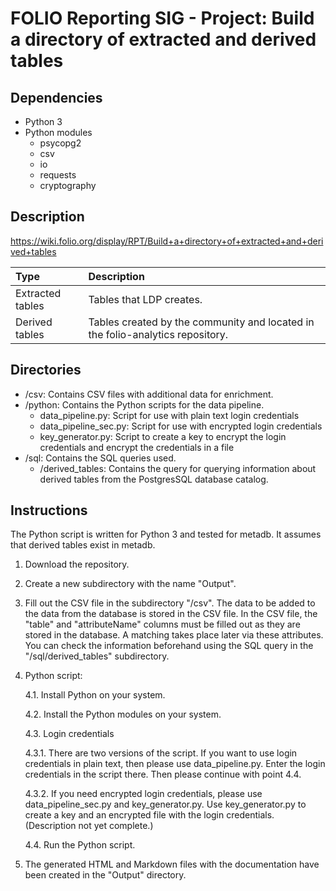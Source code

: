 # FOLIO Reporting SIG - Project: Build a directory of extracted and derived tables

## Dependencies
* Python 3
* Python modules
  *  psycopg2
  *  csv
  *  io
  *  requests
  *  cryptography

## Description
https://wiki.folio.org/display/RPT/Build+a+directory+of+extracted+and+derived+tables

| Type | Description |
|:-----|:------------|
| Extracted tables | Tables that LDP creates. |
| Derived tables | Tables created by the community and located in the folio-analytics repository. |

## Directories
* /csv: Contains CSV files with additional data for enrichment.
* /python: Contains the Python scripts for the data pipeline.
  *  data_pipeline.py: Script for use with plain text login credentials
  *  data_pipeline_sec.py: Script for use with encrypted login credentials
  *  key_generator.py: Script to create a key to encrypt the login credentials and encrypt the credentials in a file
* /sql: Contains the SQL queries used.
  *  /derived_tables: Contains the query for querying information about derived tables from the PostgresSQL database catalog.

## Instructions

The Python script is written for Python 3 and tested for metadb. It assumes that derived tables exist in metadb.

1. Download the repository.
2. Create a new subdirectory with the name "Output".
3. Fill out the CSV file in the subdirectory "/csv". The data to be added to the data from the database is stored in the CSV file. In the CSV file, the "table" and "attributeName" columns must be filled out as they are stored in the database. A matching takes place later via these attributes. You can check the information beforehand using the SQL query in the "/sql/derived_tables" subdirectory.
4. Python script:
   
   4.1. Install Python on your system.
   
   4.2. Install the Python modules on your system.
   
   4.3. Login credentials
   
      4.3.1. There are two versions of the script. If you want to use login credentials in plain text, then please use data_pipeline.py. Enter the login credentials in the script there. Then please continue with point 4.4.
      
      4.3.2. If you need encrypted login credentials, please use data_pipeline_sec.py and key_generator.py. Use key_generator.py to create a key and an encrypted file with the login credentials. (Description not yet complete.)
      
   4.4. Run the Python script.

5. The generated HTML and Markdown files with the documentation have been created in the "Output" directory.
